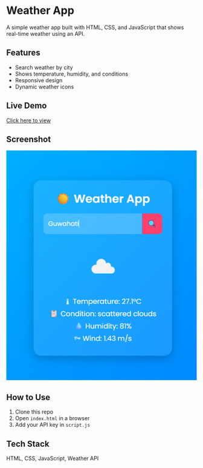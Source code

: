 # Weather App

A simple weather app built with HTML, CSS, and JavaScript that shows real-time weather using an API.

## Features
- Search weather by city
- Shows temperature, humidity, and conditions
- Responsive design
- Dynamic weather icons

## Live Demo
[Click here to view](https://abhaydutta.github.io/PRODIGY_WD_05/)

## Screenshot
![Weather App Screenshot](./Weather%20App.png)

## How to Use
1. Clone this repo
2. Open `index.html` in a browser
3. Add your API key in `script.js`

## Tech Stack
HTML, CSS, JavaScript, Weather API
